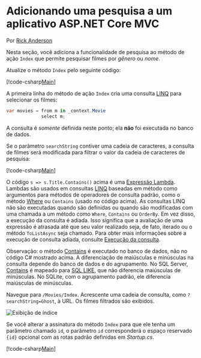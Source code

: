 # <a name="adding-search-to-an-aspnet-core-mvc-app"></a>Adicionando uma pesquisa a um aplicativo ASP.NET Core MVC

Por [Rick Anderson](https://twitter.com/RickAndMSFT)

Nesta seção, você adiciona a funcionalidade de pesquisa ao método de ação `Index` que permite pesquisar filmes por *gênero* ou *nome*.

Atualize o método `Index` pelo seguinte código:
<!--
[!code-html[Main](../../tutorials/first-mvc-app/start-mvc/sample/MvcMovie/Views/Shared/_Layout.cshtml?highlight=7,31)]
-->

[!code-csharp[Main](../../tutorials/first-mvc-app/start-mvc/sample/MvcMovie/Controllers/MoviesController.cs?name=snippet_1stSearch)]

A primeira linha do método de ação `Index` cria uma consulta [LINQ](https://docs.microsoft.com/dotnet/standard/using-linq) para selecionar os filmes:

```csharp
var movies = from m in _context.Movie
             select m;
```

A consulta é *somente* definida neste ponto; ela **não** foi executada no banco de dados.

Se o parâmetro `searchString` contiver uma cadeia de caracteres, a consulta de filmes será modificada para filtrar o valor da cadeia de caracteres de pesquisa:

[!code-csharp[Main](../../tutorials/first-mvc-app/start-mvc/sample/MvcMovie/Controllers/MoviesController.cs?name=snippet_SearchNull2)]

O código `s => s.Title.Contains()` acima é uma [Expressão Lambda](https://docs.microsoft.com/dotnet/csharp/programming-guide/statements-expressions-operators/lambda-expressions). Lambdas são usados em consultas [LINQ](https://docs.microsoft.com/dotnet/standard/using-linq) baseadas em método como argumentos para métodos de operadores de consulta padrão, como o método [Where](https://docs.microsoft.com//dotnet/api/system.linq.enumerable.where) ou `Contains` (usado no código acima). As consultas LINQ não são executadas quando são definidas ou quando são modificadas com uma chamada a um método como `Where`, `Contains` ou `OrderBy`. Em vez disso, a execução da consulta é adiada.  Isso significa que a avaliação de uma expressão é atrasada até que seu valor realizado seja, de fato, iterado ou o método `ToListAsync` seja chamado. Para obter mais informações sobre a execução de consulta adiada, consulte [Execução da consulta](https://docs.microsoft.com/dotnet/framework/data/adonet/ef/language-reference/query-execution).

Observação: o método [Contains](https://docs.microsoft.com//dotnet/api/system.data.objects.dataclasses.entitycollection-1.contains) é executado no banco de dados, não no código C# mostrado acima. A diferenciação de maiúsculas e minúsculas na consulta depende do banco de dados e do agrupamento. No SQL Server, [Contains](https://docs.microsoft.com//dotnet/api/system.data.objects.dataclasses.entitycollection-1.contains) é mapeado para [SQL LIKE](https://docs.microsoft.com/sql/t-sql/language-elements/like-transact-sql), que não diferencia maiúsculas de minúsculas. No SQLite, com o agrupamento padrão, ele diferencia maiúsculas de minúsculas.

Navegue para `/Movies/Index`. Acrescente uma cadeia de consulta, como `?searchString=Ghost`, à URL. Os filmes filtrados são exibidos.

![Exibição de índice](../../tutorials/first-mvc-app/search/_static/ghost.png)

Se você alterar a assinatura do método `Index` para que ele tenha um parâmetro chamado `id`, o parâmetro `id` corresponderá o espaço reservado `{id}` opcional com as rotas padrão definidas em *Startup.cs*.

[!code-csharp[Main](../../tutorials/first-mvc-app/start-mvc/sample/MvcMovie/Startup.cs?highlight=5&name=snippet_1)]
